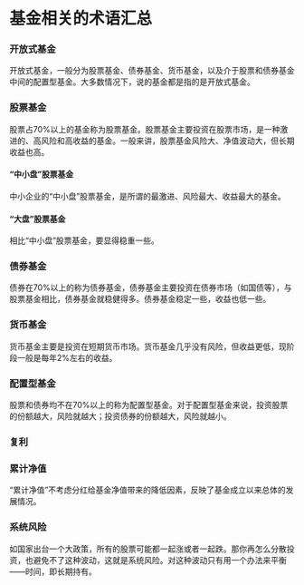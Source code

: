# 基金相关的术语汇总

### 开放式基金

开放式基金，一般分为股票基金、债券基金、货币基金，以及介于股票和债券基金中间的配置型基金。大多数情况下，说的基金都是指的是开放式基金。

### 股票基金

股票占70%以上的基金称为股票基金。股票基金主要投资在股票市场，是一种激进的、高风险和高收益的基金。一般来讲，股票基金风险大、净值波动大，但长期收益也高。

#### “中小盘”股票基金

中小企业的“中小盘”股票基金，是所谓的最激进、风险最大、收益最大的基金。

#### “大盘”股票基金

相比“中小盘”股票基金，要显得稳重一些。



### 债券基金

债券在70%以上的称为债券基金，债券基金主要投资在债券市场（如国债等），与股票基金相比，债券基金就稳健得多。债券基金稳定一些，收益也低一些。

### 货币基金

货币基金主要是投资在短期货币市场。货币基金几乎没有风险，但收益更低，现阶段一般是每年2%左右的收益。

### 配置型基金

股票和债券均不在70%以上的称为配置型基金。对于配置型基金来说，投资股票的份额越大，风险就越大；投资债券的份额越大，风险就越小。





### 复利

### 累计净值

“累计净值”不考虑分红给基金净值带来的降低因素，反映了基金成立以来总体的发展情况。

### 系统风险

如国家出台一个大政策，所有的股票可能都一起涨或者一起跌。那你再怎么分散投资，也避免不了这种波动，这就是系统风险。对这种波动只有用一个办法来平衡——时间，即长期持有。
